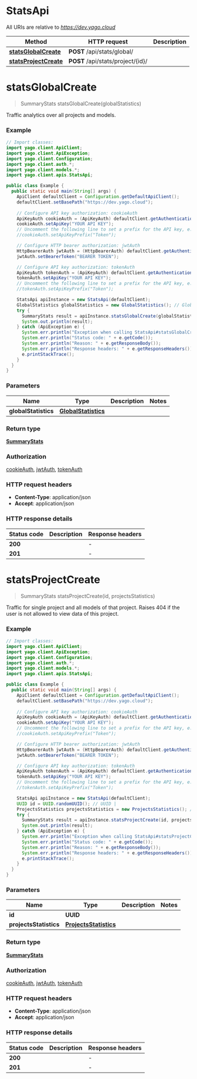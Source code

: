 # StatsApi

All URIs are relative to *https://dev.yago.cloud*

Method | HTTP request | Description
------------- | ------------- | -------------
[**statsGlobalCreate**](StatsApi.md#statsGlobalCreate) | **POST** /api/stats/global/ | 
[**statsProjectCreate**](StatsApi.md#statsProjectCreate) | **POST** /api/stats/project/{id}/ | 


<a name="statsGlobalCreate"></a>
# **statsGlobalCreate**
> SummaryStats statsGlobalCreate(globalStatistics)



Traffic analytics over all projects and models.

### Example
```java
// Import classes:
import yago.client.ApiClient;
import yago.client.ApiException;
import yago.client.Configuration;
import yago.client.auth.*;
import yago.client.models.*;
import yago.client.apis.StatsApi;

public class Example {
  public static void main(String[] args) {
    ApiClient defaultClient = Configuration.getDefaultApiClient();
    defaultClient.setBasePath("https://dev.yago.cloud");
    
    // Configure API key authorization: cookieAuth
    ApiKeyAuth cookieAuth = (ApiKeyAuth) defaultClient.getAuthentication("cookieAuth");
    cookieAuth.setApiKey("YOUR API KEY");
    // Uncomment the following line to set a prefix for the API key, e.g. "Token" (defaults to null)
    //cookieAuth.setApiKeyPrefix("Token");

    // Configure HTTP bearer authorization: jwtAuth
    HttpBearerAuth jwtAuth = (HttpBearerAuth) defaultClient.getAuthentication("jwtAuth");
    jwtAuth.setBearerToken("BEARER TOKEN");

    // Configure API key authorization: tokenAuth
    ApiKeyAuth tokenAuth = (ApiKeyAuth) defaultClient.getAuthentication("tokenAuth");
    tokenAuth.setApiKey("YOUR API KEY");
    // Uncomment the following line to set a prefix for the API key, e.g. "Token" (defaults to null)
    //tokenAuth.setApiKeyPrefix("Token");

    StatsApi apiInstance = new StatsApi(defaultClient);
    GlobalStatistics globalStatistics = new GlobalStatistics(); // GlobalStatistics | 
    try {
      SummaryStats result = apiInstance.statsGlobalCreate(globalStatistics);
      System.out.println(result);
    } catch (ApiException e) {
      System.err.println("Exception when calling StatsApi#statsGlobalCreate");
      System.err.println("Status code: " + e.getCode());
      System.err.println("Reason: " + e.getResponseBody());
      System.err.println("Response headers: " + e.getResponseHeaders());
      e.printStackTrace();
    }
  }
}
```

### Parameters

Name | Type | Description  | Notes
------------- | ------------- | ------------- | -------------
 **globalStatistics** | [**GlobalStatistics**](GlobalStatistics.md)|  |

### Return type

[**SummaryStats**](SummaryStats.md)

### Authorization

[cookieAuth](../README.md#cookieAuth), [jwtAuth](../README.md#jwtAuth), [tokenAuth](../README.md#tokenAuth)

### HTTP request headers

 - **Content-Type**: application/json
 - **Accept**: application/json

### HTTP response details
| Status code | Description | Response headers |
|-------------|-------------|------------------|
**200** |  |  -  |
**201** |  |  -  |

<a name="statsProjectCreate"></a>
# **statsProjectCreate**
> SummaryStats statsProjectCreate(id, projectsStatistics)



Traffic for single project and all models of that project. Raises 404 if the user is not allowed to view data of this project.

### Example
```java
// Import classes:
import yago.client.ApiClient;
import yago.client.ApiException;
import yago.client.Configuration;
import yago.client.auth.*;
import yago.client.models.*;
import yago.client.apis.StatsApi;

public class Example {
  public static void main(String[] args) {
    ApiClient defaultClient = Configuration.getDefaultApiClient();
    defaultClient.setBasePath("https://dev.yago.cloud");
    
    // Configure API key authorization: cookieAuth
    ApiKeyAuth cookieAuth = (ApiKeyAuth) defaultClient.getAuthentication("cookieAuth");
    cookieAuth.setApiKey("YOUR API KEY");
    // Uncomment the following line to set a prefix for the API key, e.g. "Token" (defaults to null)
    //cookieAuth.setApiKeyPrefix("Token");

    // Configure HTTP bearer authorization: jwtAuth
    HttpBearerAuth jwtAuth = (HttpBearerAuth) defaultClient.getAuthentication("jwtAuth");
    jwtAuth.setBearerToken("BEARER TOKEN");

    // Configure API key authorization: tokenAuth
    ApiKeyAuth tokenAuth = (ApiKeyAuth) defaultClient.getAuthentication("tokenAuth");
    tokenAuth.setApiKey("YOUR API KEY");
    // Uncomment the following line to set a prefix for the API key, e.g. "Token" (defaults to null)
    //tokenAuth.setApiKeyPrefix("Token");

    StatsApi apiInstance = new StatsApi(defaultClient);
    UUID id = UUID.randomUUID(); // UUID | 
    ProjectsStatistics projectsStatistics = new ProjectsStatistics(); // ProjectsStatistics | 
    try {
      SummaryStats result = apiInstance.statsProjectCreate(id, projectsStatistics);
      System.out.println(result);
    } catch (ApiException e) {
      System.err.println("Exception when calling StatsApi#statsProjectCreate");
      System.err.println("Status code: " + e.getCode());
      System.err.println("Reason: " + e.getResponseBody());
      System.err.println("Response headers: " + e.getResponseHeaders());
      e.printStackTrace();
    }
  }
}
```

### Parameters

Name | Type | Description  | Notes
------------- | ------------- | ------------- | -------------
 **id** | **UUID**|  |
 **projectsStatistics** | [**ProjectsStatistics**](ProjectsStatistics.md)|  |

### Return type

[**SummaryStats**](SummaryStats.md)

### Authorization

[cookieAuth](../README.md#cookieAuth), [jwtAuth](../README.md#jwtAuth), [tokenAuth](../README.md#tokenAuth)

### HTTP request headers

 - **Content-Type**: application/json
 - **Accept**: application/json

### HTTP response details
| Status code | Description | Response headers |
|-------------|-------------|------------------|
**200** |  |  -  |
**201** |  |  -  |

